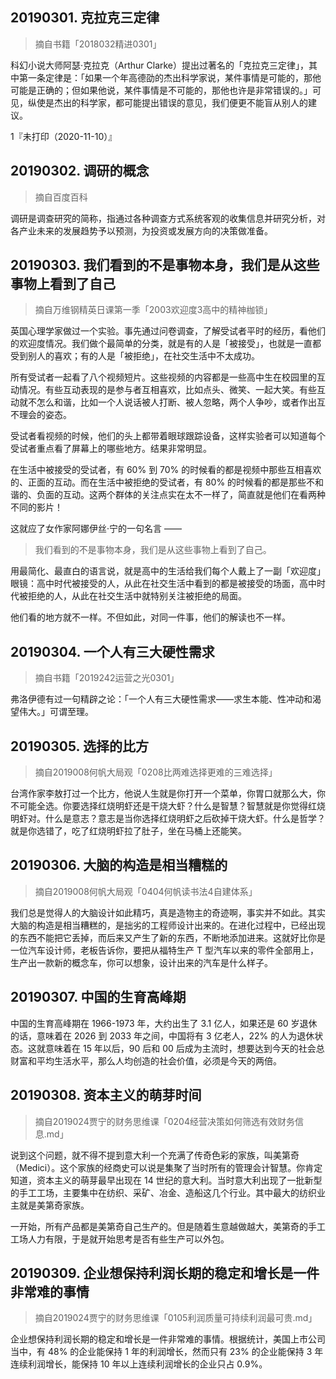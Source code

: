## 20190301. 克拉克三定律
> 摘自书籍「2018032精进0301」

科幻小说大师阿瑟·克拉克（Arthur Clarke）提出过著名的「克拉克三定律」，其中第一条定律是：「如果一个年高德劭的杰出科学家说，某件事情是可能的，那他可能是正确的；但如果他说，某件事情是不可能的，那他也许是非常错误的。」可见，纵使是杰出的科学家，都可能提出错误的意见，我们便更不能盲从别人的建议。

1『未打印（2020-11-10）』

## 20190302. 调研的概念
> 摘自百度百科

调研是调查研究的简称，指通过各种调查方式系统客观的收集信息并研究分析，对各产业未来的发展趋势予以预测，为投资或发展方向的决策做准备。

## 20190303. 我们看到的不是事物本身，我们是从这些事物上看到了自己
> 摘自万维钢精英日课第一季「2003欢迎度3高中的精神枷锁」

英国心理学家做过一个实验。事先通过问卷调查，了解受试者平时的经历，看他们的欢迎度情况。我们做个最简单的分类，就是有的人是「被接受」，也就是一直都受到别人的喜欢；有的人是「被拒绝」，在社交生活中不太成功。

所有受试者一起看了八个视频短片。这些视频的内容都是一些高中生在校园里的互动情况。有些互动表现的是参与者互相喜欢，比如点头、微笑、一起大笑。有些互动就不怎么和谐，比如一个人说话被人打断、被人忽略，两个人争吵，或者作出互不理会的姿态。

受试者看视频的时候，他们的头上都带着眼球跟踪设备，这样实验者可以知道每个受试者重点看了屏幕上的哪些地方。结果非常明显。

在生活中被接受的受试者，有 60% 到 70% 的时候看的都是视频中那些互相喜欢的、正面的互动。而在生活中被拒绝的受试者，有 80% 的时候看的都是那些不和谐的、负面的互动。这两个群体的关注点实在太不一样了，简直就是他们在看两种不同的影片！

这就应了女作家阿娜伊丝·宁的一句名言 —— 

> 我们看到的不是事物本身，我们是从这些事物上看到了自己。

用最简化、最直白的语言说，就是高中的生活给我们每个人戴上了一副「欢迎度」眼镜：高中时代被接受的人，从此在社交生活中看到的都是被接受的场面，高中时代被拒绝的人，从此在社交生活中就特别关注被拒绝的局面。

他们看的地方就不一样。不但如此，对同一件事，他们的解读也不一样。

## 20190304. 一个人有三大硬性需求
> 摘自书籍「2019242运营之光0301」

弗洛伊德有过一句精辟之论：「一个人有三大硬性需求——求生本能、性冲动和渴望伟大。」可谓至理。

## 20190305. 选择的比方
> 摘自2019008何帆大局观「0208比两难选择更难的三难选择」

台湾作家李敖打过一个比方，他说人生就是你打开一个菜单，你胃口就那么大，你不可能全选。你要选择红烧明虾还是干烧大虾？什么是智慧？智慧就是你觉得红烧明虾对。什么是意志？意志是当你选择红烧明虾之后砍掉干烧大虾。什么是哲学？就是你选错了，吃了红烧明虾拉了肚子，坐在马桶上还能笑。

## 20190306. 大脑的构造是相当糟糕的
> 摘自2019008何帆大局观「0404何帆读书法4自建体系」

我们总是觉得人的大脑设计如此精巧，真是造物主的奇迹啊，事实并不如此。其实大脑的构造是相当糟糕的，是拙劣的工程师设计出来的。在进化过程中，已经出现的东西不能把它丢掉，而后来又产生了新的东西，不断地添加进来。这就好比你是一位汽车设计师，老板告诉你，要把从福特生产 T 型汽车以来的零件全部用上，生产出一款新的概念车，你可以想象，设计出来的汽车是什么样子。

## 20190307. 中国的生育高峰期

中国的生育高峰期在 1966-1973 年，大约出生了 3.1 亿人，如果还是 60 岁退休的话，意味着在 2026 到 2033 年之间，中国将有 3 亿老人，22% 的人为退休状态。这就意味着在 15 年以后，90 后和 00 后成为主流时，想要达到今天的社会总财富和平均生活水平，那么人均创造的社会价值，必须是今天的两倍。

## 20190308. 资本主义的萌芽时间
> 摘自2019024贾宁的财务思维课「0204经营决策如何筛选有效财务信息.md」

说到这个问题，就不得不提到意大利一个充满了传奇色彩的家族，叫美第奇（Medici）。这个家族的经商史可以说是集聚了当时所有的管理会计智慧。你肯定知道，资本主义的萌芽最早出现在 14 世纪的意大利。当时意大利出现了一批新型的手工工场，主要集中在纺织、采矿、冶金、造船这几个行业。其中最大的纺织业主就是美第奇家族。

一开始，所有产品都是美第奇自己生产的。但是随着生意越做越大，美第奇的手工工场人力有限，于是就开始思考是否有些生产可以外包。

## 20190309. 企业想保持利润长期的稳定和增长是一件非常难的事情
> 摘自2019024贾宁的财务思维课「0105利润质量可持续利润最可贵.md」

企业想保持利润长期的稳定和增长是一件非常难的事情。根据统计，美国上市公司当中，有 48% 的企业能保持 1 年的利润增长，然而只有 23% 的企业能保持 3 年连续利润增长，能保持 10 年以上连续利润增长的企业只占 0.9%。